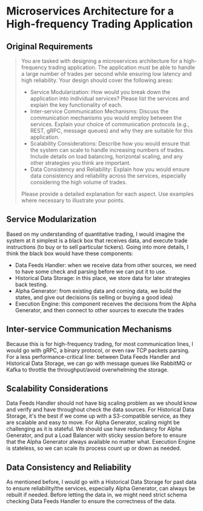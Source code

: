 # Microservices Architecture for a High-frequency Trading Application

## Original Requirements

> You are tasked with designing a microservices architecture for a
> high-frequency trading application. The application must be able to handle a
> large number of trades per second while ensuring low latency and high
> reliability. Your design should cover the following areas:
>
> - Service Modularization: How would you break down the application into
>   individual services? Please list the services and explain the key
>   functionality of each.
> - Inter-service Communication Mechanisms: Discuss the communication mechanisms
>   you would employ between the services. Explain your choice of communication
>   protocols (e.g., REST, gRPC, message queues) and why they are suitable for
>   this application.
> - Scalability Considerations: Describe how you would ensure that the system
>   can scale to handle increasing numbers of trades. Include details on load
>   balancing, horizontal scaling, and any other strategies you think are
>   important.
> - Data Consistency and Reliability: Explain how you would ensure data
>   consistency and reliability across the services, especially considering the
>   high volume of trades.
>
> Please provide a detailed explanation for each aspect. Use examples where 
> necessary to illustrate your points.

## Service Modularization

Based on my understanding of quantitative trading, I would imagine the system at
it simplest is a black box that receives data, and execute trade instructions
(to buy or to sell particular tickers). Going into more details, I think the 
black box would have these components:

- Data Feeds Handler: when we receive data from other sources, we need to 
  have some check and parsing before we can put it to use. 
- Historical Data Storage: in this place, we store data for later strategies 
  back testing.
- Alpha Generator: from existing data and coming data, we build the states, and 
  give out decisions (is selling or buying a good idea)
- Execution Engine: this component receives the decisions from the Alpha 
  Generator, and then connect to other sources to execute the trades

## Inter-service Communication Mechanisms

Because this is for high-frequency trading, for most communication lines, I 
would go with gRPC, a binary protocol, or even raw TCP packets parsing. For 
a less performance-critical line: between Data Feeds Handler and Historical 
Data Storage, we can go with message queues like RabbitMQ or Kafka to 
throttle the throughput/avoid overwhelming the storage.

## Scalability Considerations

Data Feeds Handler should not have big scaling problem as we should know and 
verify and have throughout check the data sources. For Historical Data 
Storage, it's the best if we come up with a S3-compatible service, as they 
are scalable and easy to move. For Alpha Generator, scaling might be 
challenging as it is stateful. We should use have redundancy for Alpha 
Generator, and put a Load Balancer with sticky session before to ensure that 
the Alpha Generator always available no matter what. Execution Engine is 
stateless, so we can scale its process count up or down as needed.

## Data Consistency and Reliability

As mentioned before, I would go with a Historical Data Storage for past data 
to ensure reliability/the services, especially Alpha Generator, can always be 
rebuilt if needed. Before letting the data in, we might need strict schema 
checking Data Feeds Handler to ensure the correctness of the data.
